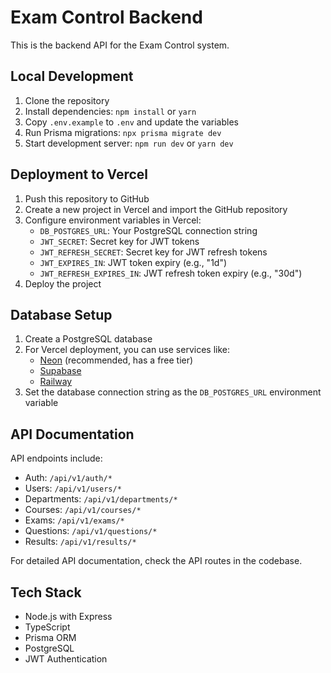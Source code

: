# Exam Control Backend

This is the backend API for the Exam Control system.

## Local Development

1. Clone the repository
2. Install dependencies: `npm install` or `yarn`
3. Copy `.env.example` to `.env` and update the variables
4. Run Prisma migrations: `npx prisma migrate dev`
5. Start development server: `npm run dev` or `yarn dev`

## Deployment to Vercel

1. Push this repository to GitHub
2. Create a new project in Vercel and import the GitHub repository
3. Configure environment variables in Vercel:
   - `DB_POSTGRES_URL`: Your PostgreSQL connection string
   - `JWT_SECRET`: Secret key for JWT tokens
   - `JWT_REFRESH_SECRET`: Secret key for JWT refresh tokens
   - `JWT_EXPIRES_IN`: JWT token expiry (e.g., "1d")
   - `JWT_REFRESH_EXPIRES_IN`: JWT refresh token expiry (e.g., "30d")
4. Deploy the project

## Database Setup

1. Create a PostgreSQL database
2. For Vercel deployment, you can use services like:
   - [Neon](https://neon.tech) (recommended, has a free tier)
   - [Supabase](https://supabase.com)
   - [Railway](https://railway.app)
3. Set the database connection string as the `DB_POSTGRES_URL` environment variable

## API Documentation

API endpoints include:

- Auth: `/api/v1/auth/*`
- Users: `/api/v1/users/*`
- Departments: `/api/v1/departments/*`
- Courses: `/api/v1/courses/*`
- Exams: `/api/v1/exams/*`
- Questions: `/api/v1/questions/*`
- Results: `/api/v1/results/*`

For detailed API documentation, check the API routes in the codebase.

## Tech Stack

- Node.js with Express
- TypeScript
- Prisma ORM
- PostgreSQL
- JWT Authentication
